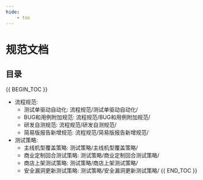 ```yaml
---
hide:
    - toc
---
```

# 规范文档

## 目录

{{ BEGIN_TOC }}
- 流程规范:
  - 测试单驱动自动化: 流程规范/测试单驱动自动化/
  - BUG和用例附加规范: 流程规范/BUG和用例附加规范/
  - 研发自测规范: 流程规范/研发自测规范/
  - 简易版报告新增规范: 流程规范/简易版报告新增规范/
- 测试策略:
  - 主线机型覆盖策略: 测试策略/主线机型覆盖策略/
  - 商业定制回合测试策略: 测试策略/商业定制回合测试策略/
  - 商店上架测试策略: 测试策略/商店上架测试策略/
  - 安全漏洞更新测试策略: 测试策略/安全漏洞更新测试策略/
{{ END_TOC }}